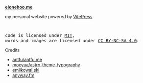 **[elonehoo.me](https://elonehoo.me)**

my personal website powered by [VitePress](https://vitepress.dev/)

<br>

<samp>code is licensed under <a href='./LICENSE'>MIT</a>,<br> words and images are licensed under <a href='https://creativecommons.org/licenses/by-nc-sa/4.0/'>CC BY-NC-SA 4.0</a></samp>.

Credits
- [antfu/antfu.me](https://github.com/antfu/antfu.me)
- [moeyua/astro-theme-typography](https://blog.moeyua.com/)
- [emilkowal.ski](https://emilkowal.ski/)
- [anyway.fm](https://anyway.fm/)
